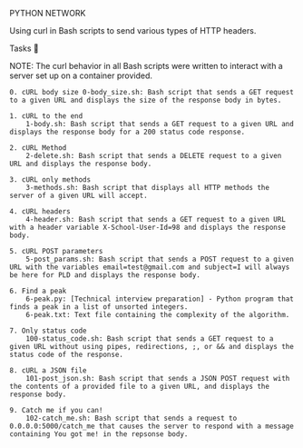 PYTHON NETWORK

Using curl in Bash scripts to send various types of HTTP headers.

    

Tasks 📃

NOTE: The curl behavior in all Bash scripts were written to interact with a server set up on a container provided.

    0. cURL body size 0-body_size.sh: Bash script that sends a GET request to a given URL and displays the size of the response body in bytes.

    1. cURL to the end
        1-body.sh: Bash script that sends a GET request to a given URL and displays the response body for a 200 status code response.

    2. cURL Method
        2-delete.sh: Bash script that sends a DELETE request to a given URL and displays the response body.

    3. cURL only methods
        3-methods.sh: Bash script that displays all HTTP methods the server of a given URL will accept.

    4. cURL headers
        4-header.sh: Bash script that sends a GET request to a given URL with a header variable X-School-User-Id=98 and displays the response body.

    5. cURL POST parameters
        5-post_params.sh: Bash script that sends a POST request to a given URL with the variables email=test@gmail.com and subject=I will always be here for PLD and displays the response body.

    6. Find a peak
        6-peak.py: [Technical interview preparation] - Python program that finds a peak in a list of unsorted integers.
        6-peak.txt: Text file containing the complexity of the algorithm.

    7. Only status code
        100-status_code.sh: Bash script that sends a GET request to a given URL without using pipes, redirections, ;, or && and displays the status code of the response.

    8. cURL a JSON file
        101-post_json.sh: Bash script that sends a JSON POST request with the contents of a provided file to a given URL, and displays the response body.

    9. Catch me if you can!
        102-catch_me.sh: Bash script that sends a request to 0.0.0.0:5000/catch_me that causes the server to respond with a message containing You got me! in the repsonse body.

